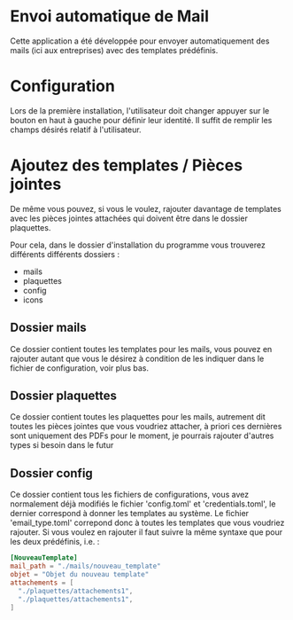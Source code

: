 # Envoi automatique de Mail

Cette application a été développée pour envoyer automatiquement des mails (ici aux entreprises) avec des templates prédéfinis.

# Configuration

Lors de la première installation, l'utilisateur doit changer appuyer sur le bouton en haut à gauche pour définir leur identité. Il suffit de remplir les champs désirés relatif à l'utilisateur.

# Ajoutez des templates / Pièces jointes

De même vous pouvez, si vous le voulez, rajouter davantage de templates avec les pièces jointes attachées qui doivent être dans le dossier plaquettes.

Pour cela, dans le dossier d'installation du programme vous trouverez différents différents dossiers : 
- mails
- plaquettes
- config
- icons

## Dossier mails

Ce dossier contient toutes les templates pour les mails, vous pouvez en rajouter autant que vous le désirez à condition de les indiquer dans le fichier de configuration, voir plus bas.

## Dossier plaquettes 

Ce dossier contient toutes les plaquettes pour les mails, autrement dit toutes les pièces jointes que vous voudriez attacher, à priori ces dernières sont uniquement des PDFs pour le moment, je pourrais rajouter d'autres types si besoin dans le futur

## Dossier config

Ce dossier contient tous les fichiers de configurations, vous avez normalement déjà modifiés le fichier 'config.toml' et 'credentials.toml', le dernier correspond à donner les templates au système. Le fichier 'email_type.toml' correpond donc à toutes les templates que vous voudriez rajouter. Si vous voulez en rajouter il faut suivre la même syntaxe que pour les deux prédéfinis, i.e. : 

```toml
[NouveauTemplate]
mail_path = "./mails/nouveau_template"
objet = "Objet du nouveau template"
attachements = [
  "./plaquettes/attachements1",
  "./plaquettes/attachements1",
]
```

